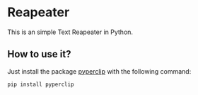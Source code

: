 ﻿# Reapeater
This is an simple Text Reapeater in Python. 

## How to use it?

Just install the package [pyperclip](https://pypi.org/project/pyperclip/) with the following command:

    pip install pyperclip

